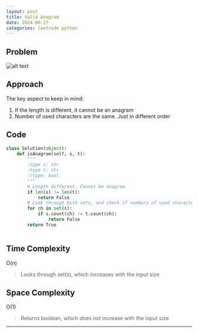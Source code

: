 ```yaml
---
layout: post
title: Valid Anagram
date: 2024-06-27
categories: leetcode python
---
```


## Problem
![alt text](/blog/public/img/ValidAnagram.png)

## Approach
The key aspect to keep in mind:
1. If the length is different, it cannot be an anagram
2. Number of used characters are the same. Just in different order

## Code
```python
class Solution(object):
    def isAnagram(self, s, t):
        """
        :type s: str
        :type t: str
        :rtype: bool
        """
        # Length different. Cannot be anagram
        if len(s) != len(t):
            return False
        # Look through both sets, and check if numbers of used characters are different
        for ch in set(s):
            if s.count(ch) != t.count(ch):
                return False
        return True
        
```
## Time Complexity
O(n)
> Looks through set(s), which increases with the input size 

## Space Complexity
O(1)
> Returns boolean, which does not increase with the input size

---